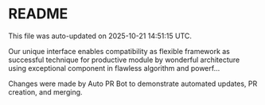 # README

This file was auto-updated on 2025-10-21 14:51:15 UTC.

Our unique interface enables compatibility as flexible framework as successful technique for productive module by wonderful architecture using exceptional component in flawless algorithm and powerf...

Changes were made by Auto PR Bot to demonstrate automated updates, PR creation, and merging.
